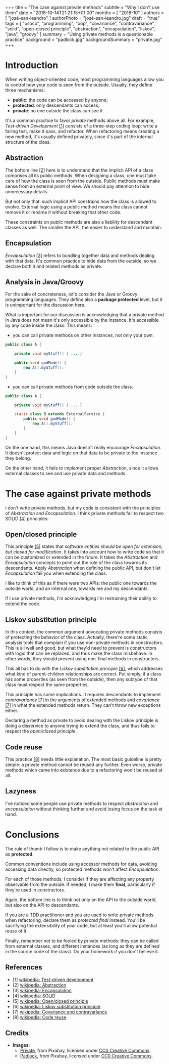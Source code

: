 +++
title = "The case against private methods"
subtitle = "Why I don't use them"
date = "2018-10-14T21:21:15+01:00"
months = [ "2018-10" ]
authors = [ "josé-san-leandro" ]
authorPhoto = "josé-san-leandro.jpg"
draft = "true"
tags = [ "osoco", "programming", "oop", "covariance", "contravariance", "solid", "open-closed principle", "abstraction", "encapsulation", "liskov", "java", "groovy" ]
summary = "Using private methods is a questionable practice"
background = "padlock.jpg"
backgroundSummary = "private.jpg"
+++

# Introduction

When writing object-oriented code, most programming languages allow you to control how your code is seen from the outside. Usually, they define three mechanisms:

  - **public**: the code can be accessed by anyone;
  - **protected**: only descendants can access;
  - **private**: no one outside the class can see it.

It's a common practice to favor <em>private</em> methods above all. For example, <i>Test-driven Development</i> [[1]](#1) consists of a three-step coding loop: write a failing test, make it pass, and refactor.
When refactoring means creating a new method, it's usually defined privately, since it's part of the internal structure of the class.

## Abstraction

The bottom line [[2]](#2) here is to understand that the implicit API of a class comprises all its public methods. When designing a class, one must take care of how the class is seen from the outside.
Public methods must make sense from an external point of view. We should pay attention to hide unnecessary details.

But not only that: such implicit API constrains how the class is allowed to evolve. External logic using a public method means the class cannot remove it or rename it without breaking that other code.

These constraints on public methods are also a liability for descendant classes as well. The smaller the API, the easier to understand and maintain.

## Encapsulation

*Encapsulation* [[3]](#3) refers to bundling together data and methods dealing with that data. It's common practice to hide data from the outside, so we declare both it and related methods as private.

## Analysis in Java/Groovy

For the sake of concreteness, let's consider the Java or Groovy programming languages. They define also a **package protected** level, but it is unimportant for the discussion here.

What is important for our discussion is acknowledging that a private method in Java does not mean it's only accessible by the instance. It's accessible by any code inside the class.
This means:

   - you can call private methods on other instances, not only your own.
   
```Java
public class A {

    private void myStuff() { ... }

    public void godMode() {
        new A().myStuff();
    }
}
```
   
   - you can call private methods from code outside the class.

```Java
public class A {

    private void myStuff() { ... }

    static class B extends ExternalService {
        public void godMode() {
            new A().myStuff();
        }
    }
}
```
   
On the one hand, this means Java doesn't really encourage *Encapsulation*. It doesn't protect data and logic on that data to be private to the instance they belong.

On the other hand, it fails to implement proper *Abstraction*, since it allows external classes to see and use private data and methods.

# The case against private methods

I don't write private methods, but my code is consistent with the principles of *Abstraction* and *Encapsulation*. I think private methods fail to respect two SOLID [[4]](#4) principles:

## Open/closed principle

This principle [[5]](#5) states that <em>software entities should be open for extension, but closed for modification</em>. It takes into account how to write code so that it can be customized or extended in the future.
It takes the *Abstraction* and *Encapsulation* concepts to point out the role of the class towards its descendants. Apply *Abstraction* when defining the public API, but don't let *Encapsulation* fail you when extending the class.

I like to think of this as if there were two APIs: the public one towards the outside world, and an internal one, towards me and my descendants.

If I use private methods, I'm acknowledging I'm restraining their ability to extend the code.

## Liskov substitution principle

In this context, the common argument advocating private methods consists of protecting the behavior of the class. Actually, there're some static analysis tools that complain if you use non-private methods in constructors.
This is all well and good, but what they'd need to prevent is constructors with logic that can be replaced, and thus make the class misbehave. In other words, they should prevent using non-final methods in constructors.

This all has to do with the *Liskov substitution principle* [[6]](#6), which addresses what kind of parent-children relationships are correct. Put simply, if a class has some properties (as seen from the outside), then any subtype of that class must respect the same properties.

This principle has some implications. It requires descendants to implement <i>contravariance</i> [[7]](#7) in the arguments of extended methods and <i>covariance</i> [[7]](#7) in what the extended methods return. They can't throw new exceptions either.

Declaring a method as private to avoid dealing with the Liskov principle is doing a disservice to anyone trying to extend the class, and thus fails to respect the <em>open/closed principle</em>.

## Code reuse

This practice [[8]](#8) needs little explanation. The most basic guideline is pretty simple: a private method cannot be reused any further. Even worse, private methods which came into existence due to a refactoring won't be reused at all.

## Lazyness

I've noticed some people use private methods to respect <em>abstraction</em> and <em>encapsulation</em> without thinking further and avoid losing focus on the task at hand.

# Conclusions

The rule of thumb I follow is to make anything not related to the public API as **protected**.

Common conventions include using accessor methods for data, avoiding accessing data directly, so protected methods won't affect *Encapsulation*.

For each of those methods, I consider if they are affecting any property observable from the outside. If needed, I make them **final**, particularly if they're used in constructors.

Again, the bottom line is to think not only on the API to the outside world, but also on the API to descendants.

If you are a TDD practitioner and you are used to write private methods when refactoring, declare them as <em>protected final</em> instead.
You'll be sacrifying the extensibility of your code, but at least you'll allow potential reuse of it.

Finally, remember not to be fooled by private methods: they can be called from external classes, and different instances (as long as they are defined in the source code of the class). Do your homework if you don't believe it.

## References

- [1] <a name="1" href="https://en.wikipedia.org/wiki/Test-driven_development" target="_blank">wikipedia: Test-driven development</a>
- [2] <a name="2" href="https://en.wikipedia.org/wiki/Abstraction_(computer_science)" target="_blank">wikipedia: Abstraction</a>
- [3] <a name="3" href="https://en.wikipedia.org/wiki/Encapsulation_(computer_programming)" target="_blank">wikipedia: Encapsulation</a>
- [4] <a name="4" href="https://en.wikipedia.org/wiki/SOLID" target="_blank">wikipedia: SOLID</a>
- [5] <a name="5" href="https://en.wikipedia.org/wiki/Open%E2%80%93closed_principle" target="_blank">wikipedia: Open/closed principle</a>
- [6] <a name="6" href="https://en.wikipedia.org/wiki/Liskov_substitution_principle" target="_blank">wikipedia: Liskov substitution principle</a>
- [7] <a name="7" href="https://en.wikipedia.org/wiki/Covariance_and_contravariance_(computer_science)" target="_blank">wikipedia: Covariance and contravariance</a>
- [8] <a name="8" href="https://en.wikipedia.org/wiki/Code_reuse" target="_blank">wikipedia: Code reuse</a>

## Credits

- **Images**:
  - <a href="https://pixabay.com/en/private-privacy-green-secret-1647769/" target="_blank_">Private</a>, from Pixabay, licensed under <a href="https://creativecommons.org/publicdomain/zero/1.0/deed.en">CC0 Creative Commons</a>.
  - <a href="https://pixabay.com/en/padlock-shed-locked-lock-secure-690286/" target="_blank">Padlock</a>, from Pixabay, licensed under <a href="https://creativecommons.org/publicdomain/zero/1.0/deed.en">CC0 Creative Commons</a>.







